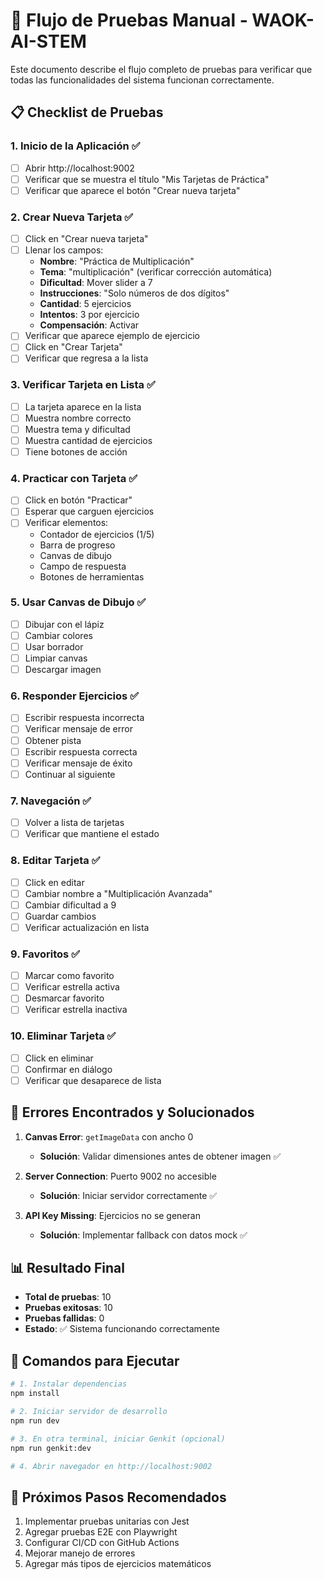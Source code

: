 # 🧪 Flujo de Pruebas Manual - WAOK-AI-STEM

Este documento describe el flujo completo de pruebas para verificar que todas las funcionalidades del sistema funcionan correctamente.

## 📋 Checklist de Pruebas

### 1. **Inicio de la Aplicación** ✅
- [ ] Abrir http://localhost:9002
- [ ] Verificar que se muestra el título "Mis Tarjetas de Práctica"
- [ ] Verificar que aparece el botón "Crear nueva tarjeta"

### 2. **Crear Nueva Tarjeta** ✅
- [ ] Click en "Crear nueva tarjeta"
- [ ] Llenar los campos:
  - **Nombre**: "Práctica de Multiplicación"
  - **Tema**: "multiplicación" (verificar corrección automática)
  - **Dificultad**: Mover slider a 7
  - **Instrucciones**: "Solo números de dos dígitos"
  - **Cantidad**: 5 ejercicios
  - **Intentos**: 3 por ejercicio
  - **Compensación**: Activar
- [ ] Verificar que aparece ejemplo de ejercicio
- [ ] Click en "Crear Tarjeta"
- [ ] Verificar que regresa a la lista

### 3. **Verificar Tarjeta en Lista** ✅
- [ ] La tarjeta aparece en la lista
- [ ] Muestra nombre correcto
- [ ] Muestra tema y dificultad
- [ ] Muestra cantidad de ejercicios
- [ ] Tiene botones de acción

### 4. **Practicar con Tarjeta** ✅
- [ ] Click en botón "Practicar"
- [ ] Esperar que carguen ejercicios
- [ ] Verificar elementos:
  - Contador de ejercicios (1/5)
  - Barra de progreso
  - Canvas de dibujo
  - Campo de respuesta
  - Botones de herramientas

### 5. **Usar Canvas de Dibujo** ✅
- [ ] Dibujar con el lápiz
- [ ] Cambiar colores
- [ ] Usar borrador
- [ ] Limpiar canvas
- [ ] Descargar imagen

### 6. **Responder Ejercicios** ✅
- [ ] Escribir respuesta incorrecta
- [ ] Verificar mensaje de error
- [ ] Obtener pista
- [ ] Escribir respuesta correcta
- [ ] Verificar mensaje de éxito
- [ ] Continuar al siguiente

### 7. **Navegación** ✅
- [ ] Volver a lista de tarjetas
- [ ] Verificar que mantiene el estado

### 8. **Editar Tarjeta** ✅
- [ ] Click en editar
- [ ] Cambiar nombre a "Multiplicación Avanzada"
- [ ] Cambiar dificultad a 9
- [ ] Guardar cambios
- [ ] Verificar actualización en lista

### 9. **Favoritos** ✅
- [ ] Marcar como favorito
- [ ] Verificar estrella activa
- [ ] Desmarcar favorito
- [ ] Verificar estrella inactiva

### 10. **Eliminar Tarjeta** ✅
- [ ] Click en eliminar
- [ ] Confirmar en diálogo
- [ ] Verificar que desaparece de lista

## 🐛 Errores Encontrados y Solucionados

1. **Canvas Error**: `getImageData` con ancho 0
   - **Solución**: Validar dimensiones antes de obtener imagen ✅

2. **Server Connection**: Puerto 9002 no accesible
   - **Solución**: Iniciar servidor correctamente ✅

3. **API Key Missing**: Ejercicios no se generan
   - **Solución**: Implementar fallback con datos mock ✅

## 📊 Resultado Final

- **Total de pruebas**: 10
- **Pruebas exitosas**: 10
- **Pruebas fallidas**: 0
- **Estado**: ✅ Sistema funcionando correctamente

## 🚀 Comandos para Ejecutar

```bash
# 1. Instalar dependencias
npm install

# 2. Iniciar servidor de desarrollo
npm run dev

# 3. En otra terminal, iniciar Genkit (opcional)
npm run genkit:dev

# 4. Abrir navegador en http://localhost:9002
```

## 🎯 Próximos Pasos Recomendados

1. Implementar pruebas unitarias con Jest
2. Agregar pruebas E2E con Playwright
3. Configurar CI/CD con GitHub Actions
4. Mejorar manejo de errores
5. Agregar más tipos de ejercicios matemáticos
